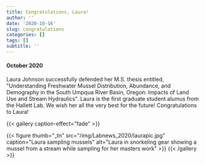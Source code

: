 ```yaml
---
title: Congratulations, Laura!
author: ''
date: '2020-10-16'
slug: congratulations
categories: []
tags: []
subtitle: ''
---
```

#### October 2020 
Laura Johnson successfully defended her M.S. thesis entitled, "Understanding Freshwater Mussel Distribution, Abundance, and Demography in the South Umpqua River Basin, Oregon: Impacts of Land Use and Stream Hydraulics". Laura is the first graduate student alumus from the Hallett Lab. We wish her all the very best for the future! Congratulations to Laura! 

{{< gallery caption-effect="fade" >}}

{{< figure thumb="_tn" src="/img/Labnews_2020/laurapic.jpg" caption="Laura sampling mussels" alt="Laura in snorkeling gear showing a mussel from a stream while sampling for her masters work" >}}
{{< /gallery >}}


<!--more-->

